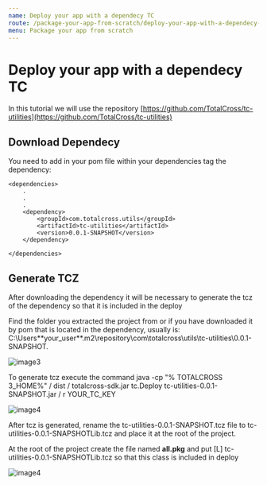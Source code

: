 ```yaml
---
name: Deploy your app with a dependecy TC
route: /package-your-app-from-scratch/deploy-your-app-with-a-dependecy-tc
menu: Package your app from scratch
---
```


# Deploy your app with a dependecy TC

In this tutorial we will use the repository [https://github.com/TotalCross/tc-utilities](https://github.com/TotalCross/tc-utilities)

## Download Dependecy

‌You need to add in your pom file within your dependencies tag the dependency:

<!-- {% code title="Dependecy Example" %} -->

```text
<dependencies>
    .
    .
    .
    <dependency>
        <groupId>com.totalcross.utils</groupId>
        <artifactId>tc-utilities</artifactId>
        <version>0.0.1-SNAPSHOT</version>
    </dependency>

</dependencies>
```

<!-- {% endcode %} -->

## Generate TCZ

After downloading the dependency it will be necessary to generate the tcz of the dependency so that it is included in the deploy

Find the folder you extracted the project from or if you have downloaded it by pom that is located in the dependency, usually is: C:\Users\*\*your_user\*\*\.m2\repository\com\totalcross\utils\tc-utilities\0.0.1-SNAPSHOT.

![image3](https://blobscdn.gitbook.com/v0/b/gitbook-28427.appspot.com/o/assets%2F-L_mPP3a_E_A7NbRMq7Q%2F-Ler5cEPPNSBJ9P-W-mI%2F-Ler7XyzuHa5LexKKFId%2FPasta.PNG?alt=media&token=a45e3908-5361-4bca-adb5-fc79b3590c54)

To generate tcz execute the command java -cp "% TOTALCROSS 3_HOME%" / dist / totalcross-sdk.jar tc.Deploy tc-utilities-0.0.1-SNAPSHOT.jar / r YOUR_TC_KEY‌

![image4](https://blobscdn.gitbook.com/v0/b/gitbook-28427.appspot.com/o/assets%2F-L_mPP3a_E_A7NbRMq7Q%2F-LerIfBrCEJKzx7OT0xZ%2F-LerIl475Yrmu5dtoeFU%2FComp.PNG?alt=media&token=b491c16a-dba7-4c53-8e68-16c90e5e2a50)

After tcz is generated, rename the tc-utilities-0.0.1-SNAPSHOT.tcz file to tc-utilities-0.0.1-SNAPSHOTLib.tcz and place it at the root of the project.‌

At the root of the project create the file named **all.pkg** and put \[L\] tc-utilities-0.0.1-SNAPSHOTLib.tcz so that this class is included in deploy

![image4](https://blobscdn.gitbook.com/v0/b/gitbook-28427.appspot.com/o/assets%2F-L_mPP3a_E_A7NbRMq7Q%2F-Ler5cEPPNSBJ9P-W-mI%2F-LerEHwNAfZIsaPx7r-N%2F1.1.png?alt=media&token=4b4ad9a8-3f97-494e-89e1-46f16db4172e)
